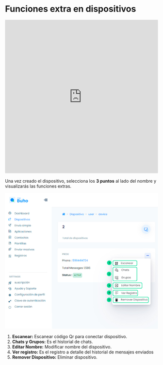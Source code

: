 # Funciones extra en dispositivos



<iframe width="100%" height="505" src="https://www.youtube.com/embed/v6xc18d5UPI" title="YouTube video player" frameborder="0" allow="accelerometer; autoplay; clipboard-write; encrypted-media; gyroscope; picture-in-picture; web-share" allowfullscreen></iframe>

Una vez creado el dispositivo, selecciona los **3 puntos** al lado del nombre y visualizarás las funciones extras.

![Alt text](img/funciones_01.jpg)

1. **Escanear:** Escanear código Qr para conectar dispositivo.
2. **Chats y Grupos:** Es el historial de chats.
3. **Editar Nombre:** Modificar nombre del dispositivo.
4. **Ver registro:** Es el registro a detalle del historial de mensajes enviados
5. **Remover Dispositivo:** Eliminar dispositivo.


